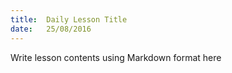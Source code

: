 ```yaml
---
title:  Daily Lesson Title
date:   25/08/2016
---
```


Write lesson contents using Markdown format here